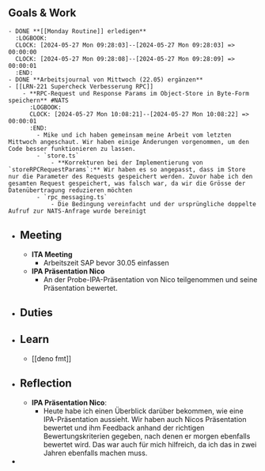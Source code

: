 ## Goals & Work
	- DONE **[[Monday Routine]] erledigen**
	  :LOGBOOK:
	  CLOCK: [2024-05-27 Mon 09:28:03]--[2024-05-27 Mon 09:28:03] =>  00:00:00
	  CLOCK: [2024-05-27 Mon 09:28:08]--[2024-05-27 Mon 09:28:09] =>  00:00:01
	  :END:
	- DONE **Arbeitsjournal von Mittwoch (22.05) ergänzen**
	- [[LRN-221 Supercheck Verbesserung RPC]]
		- **RPC-Request und Response Params im Object-Store in Byte-Form speichern** #NATS
		  :LOGBOOK:
		  CLOCK: [2024-05-27 Mon 10:08:21]--[2024-05-27 Mon 10:08:22] =>  00:00:01
		  :END:
			- Mike und ich haben gemeinsam meine Arbeit vom letzten Mittwoch angeschaut. Wir haben einige Änderungen vorgenommen, um den Code besser funktionieren zu lassen.
			- `store.ts`
				- **Korrekturen bei der Implementierung von `storeRPCRequestParams`:** Wir haben es so angepasst, dass im Store nur die Parameter des Requests gespeichert werden. Zuvor habe ich den gesamten Request gespeichert, was falsch war, da wir die Grösse der Datenübertragung reduzieren möchten
			- `rpc_messaging.ts`
				- Die Bedingung vereinfacht und der ursprüngliche doppelte Aufruf zur NATS-Anfrage wurde bereinigt
- ## Meeting
	- **ITA Meeting**
		- Arbeitszeit SAP bevor 30.05 einfassen
	- **IPA Präsentation Nico**
		- An der Probe-IPA-Präsentation von Nico teilgenommen und seine Präsentation bewertet.
- ## Duties
- ## Learn
	- [[deno fmt]]
- ## Reflection
	- **IPA Präsentation Nico**:
		- Heute habe ich einen Überblick darüber bekommen, wie eine IPA-Präsentation aussieht. Wir haben auch Nicos Präsentation bewertet und ihm Feedback anhand der richtigen Bewertungskriterien gegeben, nach denen er morgen ebenfalls bewertet wird. Das war auch für mich hilfreich, da ich das in zwei Jahren ebenfalls machen muss.
-